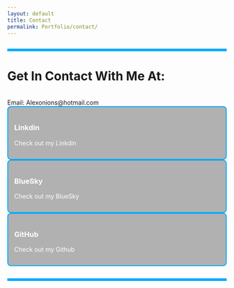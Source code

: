 ```yaml
---
layout: default
title: Contact
permalink: Portfolio/contact/
---
```


<hr style="all: unset; display: block; height: 6px; background-color: #00aaff; margin: 2em 0;">

# Get In Contact With Me At:


<br/>
Email: Alexonions@hotmail.com
<br/>

 <a href="https://www.linkedin.com/in/alex-o%E2%80%99nions-025329276/" style="flex: 1 1 250px; text-decoration: none;">
    <div style="border: 2px solid #00aaff; padding: 1em; background: rgba(0,0,0,0.3); border-radius: 8px; color: white;">
      <h3>Linkdin</h3>
      <p>Check out my Linkdin </p>
    </div>
  </a>
  
   <a href="https://bsky.app/profile/theoniex.bsky.social" style="flex: 1 1 250px; text-decoration: none;">
    <div style="border: 2px solid #00aaff; padding: 1em; background: rgba(0,0,0,0.3); border-radius: 8px; color: white;">
      <h3>BlueSky</h3>
      <p>Check out my BlueSky </p>
    </div>
  </a>
  
 <a href="https://github.com/AONIEX" style="flex: 1 1 250px; text-decoration: none;">
    <div style="border: 2px solid #00aaff; padding: 1em; background: rgba(0,0,0,0.3); border-radius: 8px; color: white;">
      <h3>GitHub</h3>
      <p>Check out my Github </p>
    </div>
  </a>

<hr style="all: unset; display: block; height: 6px; background-color: #00aaff; margin: 2em 0;">
